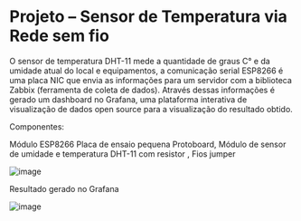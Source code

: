 # Projeto – Sensor de Temperatura via Rede sem fio
O sensor de temperatura DHT-11 mede a quantidade de graus C° e da umidade atual do local e 
equipamentos, a comunicação serial ESP8266 é uma placa NIC que envia as informações para um 
servidor com a biblioteca Zabbix (ferramenta de coleta de dados). Através dessas informações é gerado 
um dashboard no Grafana, uma plataforma interativa de visualização de dados open source para a 
visualização do resultado obtido.

Componentes:

Módulo ESP8266
Placa de ensaio pequena Protoboard, Módulo de sensor de umidade e temperatura DHT-11 com resistor , Fios jumper

![image](https://github.com/DaniloRferraz/Projeto-Medidor-de-Temperatura/assets/109363114/3bc153ff-fb0b-4f04-84f4-2fdf3c37509c)

Resultado gerado no Grafana

![image](https://github.com/DaniloRferraz/Projeto-Medidor-de-Temperatura/assets/109363114/31448732-d2df-40bf-b216-27f8c8de3eb0)
